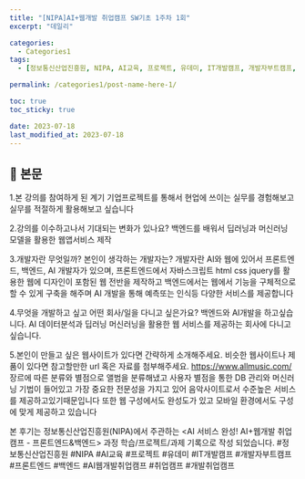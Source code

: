 ```yaml
---
title: "[NIPA]AI+웹개발 취업캠프 SW기초 1주차 1회"
excerpt: "데일리"

categories:
  - Categories1
tags:
  - [정보통신산업진흥원, NIPA, AI교육, 프로젝트, 유데미, IT개발캠프, 개발자부트캠프, 프론트엔드, 백엔드, AI웹개발취업캠프, 취업캠프, 개발취업캠프]

permalink: /categories1/post-name-here-1/

toc: true
toc_sticky: true

date: 2023-07-18
last_modified_at: 2023-07-18
---
```


## 🦥 본문

1.본 강의를 참여하게 된 계기
기업프로젝트를 통해서 현업에 쓰이는 실무를 경험해보고 실무를 적절하게 활용해보고 싶습니다

2.강의를 이수하고나서 기대되는 변화가 있나요?
백엔드를 배워서 딥러닝과 머신러닝 모델을 활용한 웹앱서비스 제작

3.개발자란 무엇일까? 본인이 생각하는 개발자는?
개발자란 AI와 웹에 있어서 프론트엔드, 백엔드, AI 개발자가 있으며, 
프론트엔드에서 자바스크립트 html css jquery를 활용한 웹에 디자인이 포함된 웹 전반을 제작하고
백엔드에서는 웹에서 기능을 구체적으로 할 수 있게 구축을 해주며
AI 개발을 통해 예측또는 인식등 다양한 서비스를 제공합니다

4.무엇을 개발하고 싶고 어떤 회사/일을 다니고 싶은가요?
백엔드와 AI개발을 하고싶습니다.
AI 데이터분석과 딥러닝 머신러닝을 활용한 웹 서비스를 제공하는 회사에 다니고 싶습니다.


5.본인이 만들고 싶은 웹사이트가 있다면 간략하게 소개해주세요. 비슷한 웹사이트나 제품이 있다면 참고할만한 url 혹은 자료를 첨부해주세요.
https://www.allmusic.com/
장르에 따른 분류와 별점으로 앨범을 분류해냈고 사용자 별점을 통한 DB 관리와 머신러닝 기법이 들어있고 가장 중요한 전문성을 가지고 있어 음악사이트로서 수준높은 서비스를 제공하고있기때문입니다
또한 웹 구성에서도 완성도가 있고 모바일 환경에서도 구성에 맞게 제공하고 있습니다

  본 후기는 정보통신산업진흥원(NIPA)에서 주관하는 <AI 서비스 완성! AI+웹개발 취업캠프 - 프론트엔드&백엔드> 과정 학습/프로젝트/과제 기록으로 작성 되었습니다. #정보통신산업진흥원 #NIPA #AI교육 #프로젝트 #유데미 #IT개발캠프 #개발자부트캠프 #프론트엔드 #백엔드 #AI웹개발취업캠프 #취업캠프 #개발취업캠프   

